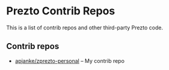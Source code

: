 Prezto Contrib Repos
=========================

This is a list of contrib repos and other third-party Prezto code.

##  Contrib repos

* [apjanke/zprezto-personal](https://github.com/apjanke/zprezto-personal) – My contrib repo
